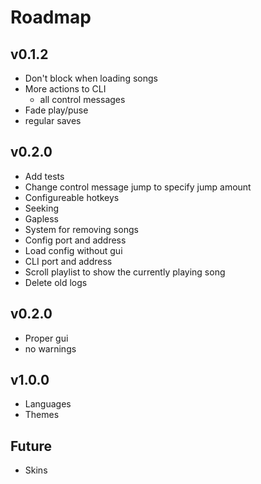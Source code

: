 # Roadmap

## v0.1.2
- Don't block when loading songs
- More actions to CLI
    - all control messages
- Fade play/puse
- regular saves

## v0.2.0
- Add tests
- Change control message jump to specify jump amount
- Configureable hotkeys
- Seeking
- Gapless
- System for removing songs
- Config port and address
- Load config without gui
- CLI port and address
- Scroll playlist to show the currently playing song
- Delete old logs

## v0.2.0
- Proper gui
- no warnings

## v1.0.0
- Languages
- Themes

## Future
- Skins
